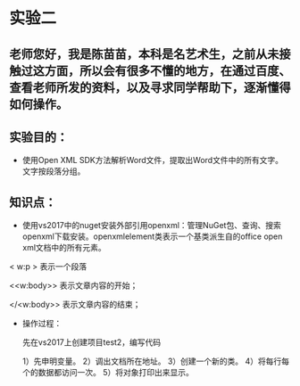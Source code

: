 # 实验二
## 老师您好，我是陈苗苗，本科是名艺术生，之前从未接触过这方面，所以会有很多不懂的地方，在通过百度、查看老师所发的资料，以及寻求同学帮助下，逐渐懂得如何操作。

## 实验目的：
- 使用Open XML SDK方法解析Word文件，提取出Word文件中的所有文字。文字按段落分组。

## 知识点：
- 使用vs2017中的nuget安装外部引用openxml：管理NuGet包、查询、搜索openxml下载安装。openxmlelement类表示一个基类派生自的office open xml文档中的所有元素。

< w:p > 表示一个段落

<<w:body>> 表示文章内容的开始；

</<w:body>> 表示文章内容的结束；


- 操作过程：

    先在vs2017上创建项目test2，编写代码
    
    1）先申明变量。 2）调出文档所在地址。  3）创建一个新的类。  4）将每行每个的数据都访问一次。  5）将对象打印出来显示。
    